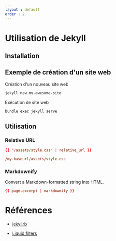 ```yaml
---
layout : default
order : 2
---
```


# Utilisation de Jekyll

## Installation 

<!-- TODO : Procédure d'installation de Jekyll -->
<!-- new slide -->

## Exemple de création d'un site web 

Création d'un nouveau site web

```bash
jekyll new my-awesome-site

```

Exécution de site web

```bash
bundle exec jekyll serve
```
<!-- new slide -->

## Utilisation 

### Relative URL

```conf
{{ "/assets/style.css" | relative_url }}

/my-baseurl/assets/style.css

```
<!-- new slide -->

### Markdownify

Convert a Markdown-formatted string into HTML.

```conf
{{ page.excerpt | markdownify }}
```
<!-- new slide -->

# Références

- [jekyllrb](https://jekyllrb.com/)

- [Liquid filters](https://jekyllrb.com/docs/liquid/filters/)

<!-- new slide -->
